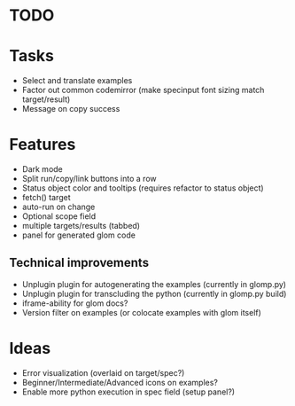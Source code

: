# TODO

# Tasks

* Select and translate examples
* Factor out common codemirror (make specinput font sizing match target/result)
* Message on copy success

# Features

* Dark mode
* Split run/copy/link buttons into a row
* Status object color and tooltips (requires refactor to status object)
* fetch() target
* auto-run on change
* Optional scope field
* multiple targets/results (tabbed)
* panel for generated glom code

## Technical improvements

* Unplugin plugin for autogenerating the examples (currently in glomp.py)
* Unplugin plugin for transcluding the python (currently in glomp.py build)
* iframe-ability for glom docs?
* Version filter on examples (or colocate examples with glom itself)

# Ideas

* Error visualization (overlaid on target/spec?)
* Beginner/Intermediate/Advanced icons on examples?
* Enable more python execution in spec field (setup panel?)